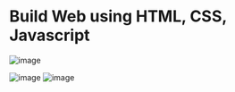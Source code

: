 # Build Web using HTML, CSS, Javascript
![image](https://github.com/MrViet1502/git-Wine-Tour/assets/150869939/c4103ab2-9a1e-4a32-aa61-8dd355c5f244)

![image](https://github.com/MrViet1502/git-Wine-Tour/assets/150869939/b2e96170-e77f-47e6-965a-89be728dd46f)
![image](https://github.com/MrViet1502/git-Wine-Tour/assets/150869939/95f008f3-0244-4253-974b-fd698e062ffa)

